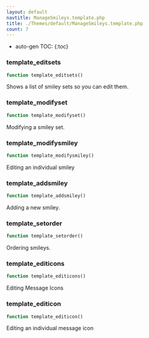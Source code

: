 ```yaml
---
layout: default
navtitle: ManageSmileys.template.php
title: ./Themes/default/ManageSmileys.template.php
count: 7
---
```

* auto-gen TOC:
{:toc}
### template_editsets

```php
function template_editsets()
```
Shows a list of smiley sets so you can edit them.



### template_modifyset

```php
function template_modifyset()
```
Modifying a smiley set.



### template_modifysmiley

```php
function template_modifysmiley()
```
Editing an individual smiley



### template_addsmiley

```php
function template_addsmiley()
```
Adding a new smiley.



### template_setorder

```php
function template_setorder()
```
Ordering smileys.



### template_editicons

```php
function template_editicons()
```
Editing Message Icons



### template_editicon

```php
function template_editicon()
```
Editing an individual message icon



